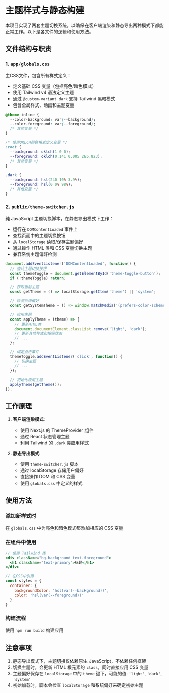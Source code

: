 # 主题样式与静态构建

本项目实现了两套主题切换系统，以确保在客户端渲染和静态导出两种模式下都能正常工作。以下是各文件的逻辑和使用方法。

## 文件结构与职责

### 1. `app/globals.css`

主CSS文件，包含所有样式定义：

- 定义基础 CSS 变量（包括亮色/暗色模式）
- 使用 Tailwind v4 语法定义主题
- 通过 `@custom-variant dark` 支持 Tailwind 黑暗模式
- 包含全局样式、动画和主题变量

```css
@theme inline {
  --color-background: var(--background);
  --color-foreground: var(--foreground);
  /* 其他变量 */
}

/* 使用OKLCH颜色格式定义变量 */
:root {
  --background: oklch(1 0 0);
  --foreground: oklch(0.141 0.005 285.823);
  /* 其他变量 */
}

.dark {
  --background: hsl(240 10% 3.9%);
  --foreground: hsl(0 0% 98%);
  /* 其他变量 */
}
```

### 2. `public/theme-switcher.js`

纯 JavaScript 主题切换脚本，在静态导出模式下工作：

- 运行在 `DOMContentLoaded` 事件上
- 查找页面中的主题切换按钮
- 从 `localStorage` 读取/保存主题偏好
- 通过操作 HTML 类和 CSS 变量切换主题
- 兼容系统主题偏好检测

```javascript
document.addEventListener('DOMContentLoaded', function() {
  // 查找主题切换按钮
  const themeToggle = document.getElementById('theme-toggle-button');
  if (!themeToggle) return;

  // 获取当前主题
  const getTheme = () => localStorage.getItem('theme') || 'system';

  // 检测系统偏好
  const getSystemTheme = () => window.matchMedia('(prefers-color-scheme: dark)').matches ? 'dark' : 'light';

  // 应用主题
  const applyTheme = (theme) => {
    // 更新HTML类
    document.documentElement.classList.remove('light', 'dark');
    // 更新其他样式和按钮状态
    // ...
  };

  // 绑定点击事件
  themeToggle.addEventListener('click', function() {
    // 切换主题
    // ...
  });

  // 初始化应用主题
  applyTheme(getTheme());
});
```

## 工作原理

1. **客户端渲染模式**:
   - 使用 Next.js 的 ThemeProvider 组件
   - 通过 React 状态管理主题
   - 利用 Tailwind 的 `.dark` 类应用样式

2. **静态导出模式**:
   - 使用 `theme-switcher.js` 脚本
   - 通过 localStorage 存储用户偏好
   - 直接操作 DOM 和 CSS 变量
   - 使用 `globals.css` 中定义的样式

## 使用方法

### 添加新样式时

在 `globals.css` 中为亮色和暗色模式都添加相应的 CSS 变量

### 在组件中使用

```jsx
// 使用 Tailwind 类
<div className="bg-background text-foreground">
  <h1 className="text-primary">标题</h1>
</div>

// 在CSS中引用
const styles = {
  container: {
    backgroundColor: 'hsl(var(--background))',
    color: 'hsl(var(--foreground))'
  }
}
```

### 构建流程

使用 `npm run build` 构建应用

## 注意事项

1. 静态导出模式下，主题切换仅依赖原生 JavaScript，不依赖任何框架
2. 切换主题时，会更新 HTML 根元素的 `class`，同时直接应用 CSS 变量
3. 主题偏好保存在 `localStorage` 中的 `theme` 键下，可能的值: `'light'`, `'dark'`, `'system'`
4. 初始加载时，脚本会检查 `localStorage` 和系统偏好来确定初始主题
